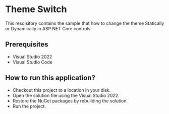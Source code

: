 # Theme Switch

This resoisitory contains the sample that how to change the theme Statically or Dynamically in ASP.NET Core controls.

## Prerequisites

* Visual Studio 2022
* Visual Studio Code

## How to run this application?

* Checkout this project to a location in your disk.
* Open the solution file using the Visual Studio 2022.
* Restore the NuGet packages by rebuilding the solution.
* Run the project.